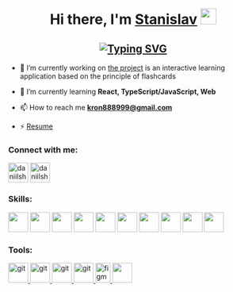 <h1 align="center">Hi there, I'm <a href="https://t.me/stasfilippov307" target="_blank">Stanislav</a>
<img src="https://github.com/blackcater/blackcater/raw/main/images/Hi.gif" height="32"/></h1>
<h2 align="center"><a href="https://git.io/typing-svg"><img src="https://readme-typing-svg.demolab.com?font=Fira+Code&pause=1000&center=true&random=false&width=435&lines=Front-end+Developer" alt="Typing SVG" /></a></h2>

- 🔭 I’m currently working on [the project](https://github.com/stasfilippov/Flashcards-project) is an interactive learning application based on the principle of flashcards

- 🌱 I’m currently learning **React, TypeScript/JavaScript, Web**

- 📫 How to reach me **kron888999@gmail.com**

- ⚡ [Resume](https://drive.google.com/file/d/110CQquJfqfh6Acxu4FLCq1NufX6jaP5L/view?usp=sharing)

### Connect with me:
<p align="left">
<a href="https://t.me/stasfilippov307" target="blank"><img align="center" src="https://raw.githubusercontent.com/daniilshat/daniilshat/2d7eafe5250314b3d422c86b35de062e0f1f5178/icons/Telegram.svg" alt="daniilshat" height="40" width="40" /></a>
<a href="https://vk.com/stas.filippov" target="blank"><img align="center" src="https://raw.githubusercontent.com/daniilshat/daniilshat/2d7eafe5250314b3d422c86b35de062e0f1f5178/icons/vk.svg" alt="daniilshat" height="40" width="40" /></a>
</p>

### Skills:
<p align="left"> 
<img height="40" width="40" src="https://cdn.simpleicons.org/html5" />
<img height="40" width="40" src="https://cdn.simpleicons.org/css3" />
<img height="40" width="40" src="https://cdn.simpleicons.org/styledcomponents" />
<img height="40" width="40" src="https://cdn.simpleicons.org/javascript" />
<img height="40" width="40" src="https://cdn.simpleicons.org/typescript" />
<img height="40" width="40" src="https://cdn.simpleicons.org/react" />
<img height="40" width="40" src="https://cdn.simpleicons.org/reacthookform" />
<img height="40" width="40" src="https://cdn.simpleicons.org/redux" />
<img height="40" width="40" src="https://cdn.simpleicons.org/storybook" />
<img height="40" width="40" src="https://cdn.simpleicons.org/jest" />
</p>

### Tools:
<p align="left"> 
<a href="https://git-scm.com/" target="_blank" rel="noreferrer"> <img src="https://raw.githubusercontent.com/daniilshat/daniilshat/2d7eafe5250314b3d422c86b35de062e0f1f5178/icons/git.svg" alt="git" width="40" height="40"/> </a> 
<a href="https://www.jetbrains.com/webstorm/" target="_blank" rel="noreferrer"> <img src="https://raw.githubusercontent.com/daniilshat/daniilshat/2583381c09497c680369e95dce7e029d93484d94/icons/WebStorm.svg" alt="git" width="40" height="40"/> </a> 
<a href="https://code.visualstudio.com/" target="_blank" rel="noreferrer"> <img src="https://raw.githubusercontent.com/daniilshat/daniilshat/2583381c09497c680369e95dce7e029d93484d94/icons/VS-code.svg" alt="git" width="40" height="40"/> </a> 
<a href="https://www.gitkraken.com/" target="_blank" rel="noreferrer"> <img src="https://raw.githubusercontent.com/daniilshat/daniilshat/2583381c09497c680369e95dce7e029d93484d94/icons/gitkraken.svg" alt="git" width="40" height="40"/> </a> 
<a href="https://www.figma.com/" target="_blank" rel="noreferrer"> <img src="https://raw.githubusercontent.com/daniilshat/daniilshat/2d7eafe5250314b3d422c86b35de062e0f1f5178/icons/figma.svg" alt="figma" width="30" height="40"/> </a> 
<img height="40" width="40" src="https://cdn.simpleicons.org/postman" />
  
</p>

<!--
**stasfilippov/stasfilippov** is a ✨ _special_ ✨ repository because its `README.md` (this file) appears on your GitHub profile.

Here are some ideas to get you started:

- 🔭 I’m currently working on ...
- 🌱 I’m currently learning ...
- 👯 I’m looking to collaborate on ...
- 🤔 I’m looking for help with ...
- 💬 Ask me about ...
- 📫 How to reach me: ...
- 😄 Pronouns: ...
- 
-->
